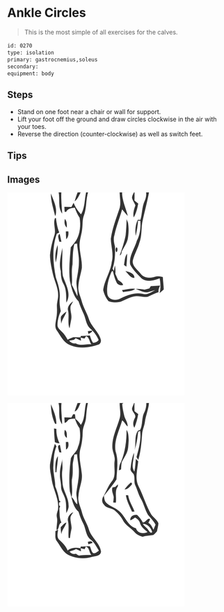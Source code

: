 # Ankle Circles

> This is the most simple of all exercises for the calves.

``` 
id: 0270 
type: isolation 
primary: gastrocnemius,soleus 
secondary:  
equipment: body 
``` 


## Steps


 - Stand on one foot near a chair or wall for support.
 - Lift your foot off the ground and draw circles clockwise in the air with your toes.
 - Reverse the direction (counter-clockwise) as well as switch feet.

## Tips



## Images

![](./../svg/0270-relaxation.svg "")

![](./../svg/0270-tension.svg "")

